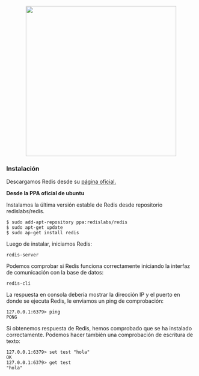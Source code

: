 <p align="center">
  <img src="https://upload.wikimedia.org/wikipedia/commons/thumb/6/6b/Redis_Logo.svg/1200px-Redis_Logo.svg.png" width= "400">
</p>

###  Instalación

Descargamos Redis desde su [página oficial.](https://redis.io/download) 

**Desde la PPA oficial de ubuntu**

Instalamos la última versión estable de Redis desde repositorio redislabs/redis.

    $ sudo add-apt-repository ppa:redislabs/redis
    $ sudo apt-get update 
    $ sudo ap-get install redis


Luego de instalar, iniciamos Redis:

    redis-server

Podemos comprobar si Redis funciona correctamente iniciando la interfaz de comunicación con la base de datos:

    redis-cli 

La respuesta en consola debería mostrar la dirección IP y el puerto en donde se ejecuta Redis, le enviamos un ping de comprobación:

    127.0.0.1:6379> ping
    PONG
    
Si obtenemos respuesta de Redis, hemos comprobado que se ha instalado correctamente. Podemos hacer también una comprobación de escritura de texto:

    127.0.0.1:6379> set test "hola"
    OK
    127.0.0.1:6379> get test
    "hola"


